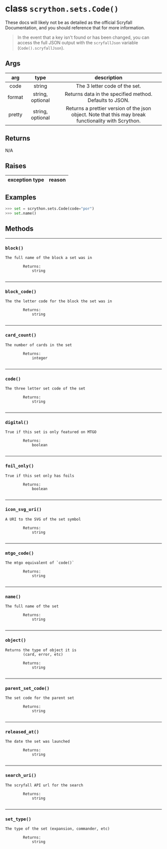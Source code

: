 # **class** `scrython.sets.Code()`

These docs will likely not be as detailed as the official Scryfall Documentation, and you should reference that for more information.

>In the event that a key isn't found or has been changed, you can access the full JSON output with the `scryfallJson` variable (`Code().scryfallJson`).
    
## Args

|arg|type|description|
|:---:|:---:|:---:|
|code|string|The 3 letter code of the set.|
|format|string, optional|Returns data in the specified method. Defaults to JSON.|
|pretty|string, optional|Returns a prettier version of the json object. Note that this may break functionality with Scrython.|

## Returns
N/A

## Raises

|exception type|reason|
|:---:|:---:|

## Examples
```python
>>> set = scrython.sets.Code(code="por") 
>>> set.name() 
```

## Methods

---
### `block()`

```
The full name of the block a set was in
        
        Returns:
            string
        
```
---
### `block_code()`

```
The the letter code for the block the set was in
        
        Returns:
            string
        
```
---
### `card_count()`

```
The number of cards in the set
        
        Returns:
            integer
        
```
---
### `code()`

```
The three letter set code of the set
        
        Returns:
            string
        
```
---
### `digital()`

```
True if this set is only featured on MTGO
        
        Returns:
            boolean
        
```
---
### `foil_only()`

```
True if this set only has foils
        
        Returns:
            boolean
        
```
---
### `icon_svg_uri()`

```
A URI to the SVG of the set symbol
        
        Returns:
            string
        
```
---
### `mtgo_code()`

```
The mtgo equivalent of `code()`
        
        Returns:
            string
        
```
---
### `name()`

```
The full name of the set
        
        Returns:
            string
        
```
---
### `object()`

```
Returns the type of object it is
        (card, error, etc)
        
        Returns:
            string
        
```
---
### `parent_set_code()`

```
The set code for the parent set
        
        Returns:
            string
        
```
---
### `released_at()`

```
The date the set was launched
        
        Returns:
            string
        
```
---
### `search_uri()`

```
The scryfall API url for the search
        
        Returns:
            string
        
```
---
### `set_type()`

```
The type of the set (expansion, commander, etc)
        
        Returns:
            string
        
```